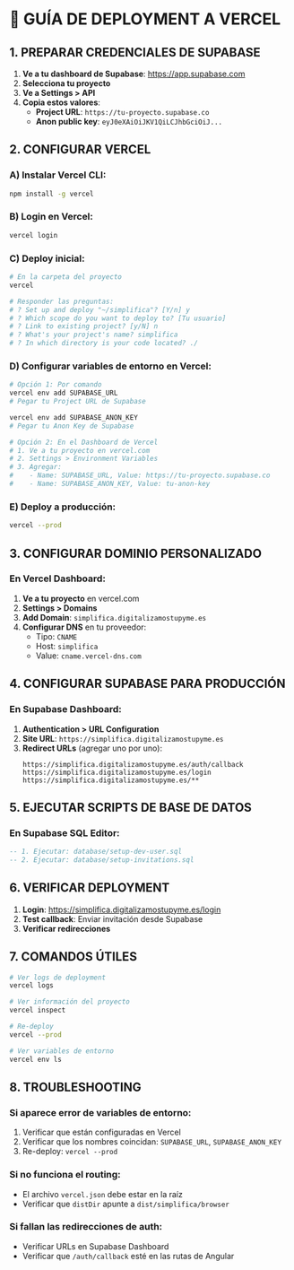 # 🚀 GUÍA DE DEPLOYMENT A VERCEL

## 1. PREPARAR CREDENCIALES DE SUPABASE

1. **Ve a tu dashboard de Supabase**: https://app.supabase.com
2. **Selecciona tu proyecto**
3. **Ve a Settings > API**
4. **Copia estos valores**:
   - **Project URL**: `https://tu-proyecto.supabase.co`
   - **Anon public key**: `eyJ0eXAiOiJKV1QiLCJhbGciOiJ...`

## 2. CONFIGURAR VERCEL

### A) Instalar Vercel CLI:
```bash
npm install -g vercel
```

### B) Login en Vercel:
```bash
vercel login
```

### C) Deploy inicial:
```bash
# En la carpeta del proyecto
vercel

# Responder las preguntas:
# ? Set up and deploy "~/simplifica"? [Y/n] y
# ? Which scope do you want to deploy to? [Tu usuario]
# ? Link to existing project? [y/N] n
# ? What's your project's name? simplifica
# ? In which directory is your code located? ./
```

### D) Configurar variables de entorno en Vercel:
```bash
# Opción 1: Por comando
vercel env add SUPABASE_URL
# Pegar tu Project URL de Supabase

vercel env add SUPABASE_ANON_KEY
# Pegar tu Anon Key de Supabase

# Opción 2: En el Dashboard de Vercel
# 1. Ve a tu proyecto en vercel.com
# 2. Settings > Environment Variables
# 3. Agregar:
#    - Name: SUPABASE_URL, Value: https://tu-proyecto.supabase.co
#    - Name: SUPABASE_ANON_KEY, Value: tu-anon-key
```

### E) Deploy a producción:
```bash
vercel --prod
```

## 3. CONFIGURAR DOMINIO PERSONALIZADO

### En Vercel Dashboard:
1. **Ve a tu proyecto** en vercel.com
2. **Settings > Domains**
3. **Add Domain**: `simplifica.digitalizamostupyme.es`
4. **Configurar DNS** en tu proveedor:
   - Tipo: `CNAME`
   - Host: `simplifica`
   - Value: `cname.vercel-dns.com`

## 4. CONFIGURAR SUPABASE PARA PRODUCCIÓN

### En Supabase Dashboard:
1. **Authentication > URL Configuration**
2. **Site URL**: `https://simplifica.digitalizamostupyme.es`
3. **Redirect URLs** (agregar uno por uno):
   ```
   https://simplifica.digitalizamostupyme.es/auth/callback
   https://simplifica.digitalizamostupyme.es/login
   https://simplifica.digitalizamostupyme.es/**
   ```

## 5. EJECUTAR SCRIPTS DE BASE DE DATOS

### En Supabase SQL Editor:
```sql
-- 1. Ejecutar: database/setup-dev-user.sql
-- 2. Ejecutar: database/setup-invitations.sql
```

## 6. VERIFICAR DEPLOYMENT

1. **Login**: https://simplifica.digitalizamostupyme.es/login
2. **Test callback**: Enviar invitación desde Supabase
3. **Verificar redirecciones**

## 7. COMANDOS ÚTILES

```bash
# Ver logs de deployment
vercel logs

# Ver información del proyecto
vercel inspect

# Re-deploy
vercel --prod

# Ver variables de entorno
vercel env ls
```

## 8. TROUBLESHOOTING

### Si aparece error de variables de entorno:
1. Verificar que están configuradas en Vercel
2. Verificar que los nombres coincidan: `SUPABASE_URL`, `SUPABASE_ANON_KEY`
3. Re-deploy: `vercel --prod`

### Si no funciona el routing:
- El archivo `vercel.json` debe estar en la raíz
- Verificar que `distDir` apunte a `dist/simplifica/browser`

### Si fallan las redirecciones de auth:
- Verificar URLs en Supabase Dashboard
- Verificar que `/auth/callback` esté en las rutas de Angular
